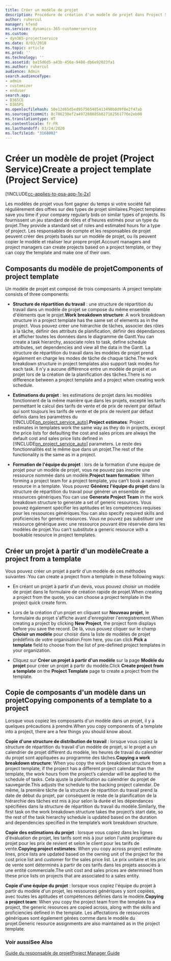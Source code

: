 ```yaml
---
title: Créer un modèle de projet
description: Procédure de création d'un modèle de projet dans Project Service
author: ruhercul
manager: kfend
ms.service: dynamics-365-customerservice
ms.custom:
- dyn365-projectservice
ms.date: 8/03/2018
ms.topic: article
ms.prod: ''
ms.technology: ''
ms.assetid: ba15d6d5-a43b-456a-9488-db6e92023fa1
ms.author: ruhercul
audience: Admin
search.audienceType:
- admin
- customizer
- enduser
search.app:
- D365CE
- D365PS
ms.openlocfilehash: 50e12d65d5ed957565485413490b8d9f0e2f47ab
ms.sourcegitcommit: 8c786230ef2a497280885b827162561776e2eb00
ms.translationtype: HT
ms.contentlocale: fr-FR
ms.lasthandoff: 03/24/2020
ms.locfileid: "3168002"
---
```

# <a name="create-a-project-template-project-service"></a><span data-ttu-id="71f97-103">Créer un modèle de projet (Project Service)</span><span class="sxs-lookup"><span data-stu-id="71f97-103">Create a project template (Project Service)</span></span>

[!INCLUDE[cc-applies-to-psa-app-1x-2x](../includes/cc-applies-to-psa-app-1x-2x.md)]

<span data-ttu-id="71f97-104">Les modèles de projet vous font gagner du temps si votre société fait régulièrement des offres sur des types de projet similaires.</span><span class="sxs-lookup"><span data-stu-id="71f97-104">Project templates save you time if your company regularly bids on similar types of projects.</span></span> <span data-ttu-id="71f97-105">Ils fournissent un jeu standard de rôles et d'heures estimés pour un type du projet.</span><span class="sxs-lookup"><span data-stu-id="71f97-105">They provide a standard set of roles and estimated hours for a type of project.</span></span> <span data-ttu-id="71f97-106">Les responsables de compte et les responsables de projet peuvent créer des projets basés sur un modèle de projet, ou ils peuvent copier le modèle et réaliser leur propre projet.</span><span class="sxs-lookup"><span data-stu-id="71f97-106">Account managers and project managers can create projects based on a project template, or they can copy the template and make one of their own.</span></span>  
  
## <a name="components-of-project-template"></a><span data-ttu-id="71f97-107">Composants du modèle de projet</span><span class="sxs-lookup"><span data-stu-id="71f97-107">Components of project template</span></span>
 <span data-ttu-id="71f97-108">Un modèle de projet est composé de trois composants :</span><span class="sxs-lookup"><span data-stu-id="71f97-108">A project template consists of three components:</span></span>  
  
- <span data-ttu-id="71f97-109">**Structure de répartition du travail** : une structure de répartition du travail dans un modèle de projet se compose du même ensemble d'éléments que le projet.</span><span class="sxs-lookup"><span data-stu-id="71f97-109">**Work breakdown structure**: A work breakdown structure in a project template has the same set of elements as in the project.</span></span> <span data-ttu-id="71f97-110">Vous pouvez créer une hiérarchie de tâches, associer des rôles à la tâche, définir des attributs de planification, définir des dépendances et afficher toutes les données dans le diagramme de Gantt.</span><span class="sxs-lookup"><span data-stu-id="71f97-110">You can create a task hierarchy, associate roles to task, define schedule attributes, set dependencies and view all the data in the Gantt.</span></span> <span data-ttu-id="71f97-111">La structure de répartition du travail dans les modèles de projet prend également en charge les modes de tâche de chaque tâche.</span><span class="sxs-lookup"><span data-stu-id="71f97-111">The work breakdown structure in project templates also support task modes for each task.</span></span> <span data-ttu-id="71f97-112">Il n'y a aucune différence entre un modèle de projet et un projet lors de la création de la planification des tâches.</span><span class="sxs-lookup"><span data-stu-id="71f97-112">There is no difference between a project template and a project when creating work schedule.</span></span>  
  
- <span data-ttu-id="71f97-113">**Estimations du projet** : les estimations de projet dans les modèles fonctionnent de la même manière que dans les projets, excepté les tarifs permettant le calcul des tarifs de vente et de prix de revient par défaut qui sont toujours les tarifs de vente et de prix de revient par défaut définis dans les paramètres du [!INCLUDE[pn_project_service_auto](../includes/pn-project-service-auto.md)].</span><span class="sxs-lookup"><span data-stu-id="71f97-113">**Project estimates**: Project estimates in templates work the same way as they do in projects, except the price lists for defaulting the cost and sales prices are always the default cost and sales price lists defined in [!INCLUDE[pn_project_service_auto](../includes/pn-project-service-auto.md)] parameters.</span></span> <span data-ttu-id="71f97-114">Le reste des fonctionnalités est le même que dans un projet.</span><span class="sxs-lookup"><span data-stu-id="71f97-114">The rest of the functionality is the same as in a project.</span></span>  
  
- <span data-ttu-id="71f97-115">**Formation de l'équipe du projet** : lors de la formation d'une équipe de projet pour un modèle de projet, vous ne pouvez pas inscrire une ressource nommée dans un modèle.</span><span class="sxs-lookup"><span data-stu-id="71f97-115">**Project team formation**: When forming a project team for a project template, you can’t book a named resource in a template.</span></span> <span data-ttu-id="71f97-116">Vous pouvez **Générez l'équipe du projet** dans la structure de répartition du travail pour générer un ensemble de ressources génériques.</span><span class="sxs-lookup"><span data-stu-id="71f97-116">You can use **Generate Project Team** in the work breakdown structure to generate a set of generic resources.</span></span> <span data-ttu-id="71f97-117">Vous pouvez également spécifier les aptitudes et les compétences requises pour les ressources génériques.</span><span class="sxs-lookup"><span data-stu-id="71f97-117">You can also specify required skills and proficiencies for generic resources.</span></span> <span data-ttu-id="71f97-118">Vous ne pouvez pas substituer une ressource générique avec une ressource pouvant être réservée dans les modèles de projet.</span><span class="sxs-lookup"><span data-stu-id="71f97-118">You can’t substitute a generic resource with a bookable resource in project templates.</span></span>  
  
## <a name="create-a-project-from-a-template"></a><span data-ttu-id="71f97-119">Créer un projet à partir d'un modèle</span><span class="sxs-lookup"><span data-stu-id="71f97-119">Create a project from a template</span></span>  
 <span data-ttu-id="71f97-120">Vous pouvez créer un projet à partir d'un modèle de ces méthodes suivantes :</span><span class="sxs-lookup"><span data-stu-id="71f97-120">You can create a project from a template in these following ways:</span></span>  
  
-   <span data-ttu-id="71f97-121">En créant un projet à partir d'un devis, vous pouvez choisir un modèle de projet dans le formulaire de création rapide de projet.</span><span class="sxs-lookup"><span data-stu-id="71f97-121">When creating a project from the quote, you can choose a project template in the project quick create form.</span></span>  
  
-   <span data-ttu-id="71f97-122">Lors de la création d'un projet en cliquant sur **Nouveau projet**, le formulaire du projet s'affiche avant d'enregistrer l'enregistrement.</span><span class="sxs-lookup"><span data-stu-id="71f97-122">When creating a project by clicking **New Project**, the project form displays before you save the record.</span></span> <span data-ttu-id="71f97-123">De là, vous pouvez cliquer sur le champ **Choisir un modèle** pour choisir dans la liste de modèles de projet prédéfinis de votre organisation.</span><span class="sxs-lookup"><span data-stu-id="71f97-123">From here, you can click **Pick a template** field to choose from the list of pre-defined project templates in your organization.</span></span>  
  
-   <span data-ttu-id="71f97-124">Cliquez sur **Créer un projet à partir d'un modèle** sur la page **Modèle du projet** pour créer un projet à partir du modèle.</span><span class="sxs-lookup"><span data-stu-id="71f97-124">Click **Create project from a template** on the **Project Template** page to create a project from the template.</span></span>  
  
## <a name="copying-components-of-a-template-to-a-project"></a><span data-ttu-id="71f97-125">Copie de composants d'un modèle dans un projet</span><span class="sxs-lookup"><span data-stu-id="71f97-125">Copying components of a template to a project</span></span>  
 <span data-ttu-id="71f97-126">Lorsque vous copiez les composants d'un modèle dans un projet, il y a quelques précautions à prendre.</span><span class="sxs-lookup"><span data-stu-id="71f97-126">When you copy components of a template into a project, there are a few things you should know about.</span></span>  
  
 <span data-ttu-id="71f97-127">**Copie d'une structure de distribution de travail** : lorsque vous copiez la structure de répartition du travail d'un modèle de projet, si le projet a un calendrier de projet différent du modèle, les heures de travail du calendrier du projet sont appliquées au programme des tâches.</span><span class="sxs-lookup"><span data-stu-id="71f97-127">**Copying a work breakdown structure**: When you copy the work breakdown structure from a project template, if the project has a different project calendar than the template, the work hours from the project’s calendar will be applied to the schedule of tasks.</span></span> <span data-ttu-id="71f97-128">Cela ajuste la planification au calendrier du projet de sauvegarde.</span><span class="sxs-lookup"><span data-stu-id="71f97-128">This adjusts the schedule to the backing project calendar.</span></span> <span data-ttu-id="71f97-129">De même, la première tâche de la structure de répartition du travail prend la date de début du projet, par conséquent le reste de la planification de la hiérarchie des tâches est mis à jour selon la durée et les dépendances spécifiées dans la structure de répartition du travail du modèle.</span><span class="sxs-lookup"><span data-stu-id="71f97-129">Similarly, the first task on the work breakdown structure takes the project’s start date, so the rest of the task hierarchy schedule is updated based on the duration and dependencies specified in the template’s work breakdown structure.</span></span>  
  
 <span data-ttu-id="71f97-130">**Copie des estimations du projet** : lorsque vous copiez dans les lignes d'évaluation de projet, les tarifs sont mis à jour selon l'unité propriétaire du projet pour les prix de revient et selon le client pour les tarifs de vente.</span><span class="sxs-lookup"><span data-stu-id="71f97-130">**Copying project estimates**: When you copy across project estimate lines, price lists are updated based on the owning unit of the project for the cost price list and customer for the sales price list.</span></span> <span data-ttu-id="71f97-131">Le prix unitaire et les prix de vente sont déterminés à partir de ces tarifs dans les projets associés à une entité commerciale.</span><span class="sxs-lookup"><span data-stu-id="71f97-131">The unit cost and sales prices are determined from these price lists on projects that are associated to a sales entity.</span></span>  
  
 <span data-ttu-id="71f97-132">**Copie d'une équipe du projet** : lorsque vous copiez l'équipe du projet à partir du modèle d'un projet, les ressources génériques y sont copiées, avec toutes les aptitudes et compétences définies dans le modèle.</span><span class="sxs-lookup"><span data-stu-id="71f97-132">**Copying a project team**: When you copy the project team from the template to a project, the generic resources are copied across, along with the skills and proficiencies defined in the template.</span></span> <span data-ttu-id="71f97-133">Les affectations de ressources génériques sont également gérées comme dans le modèle du projet.</span><span class="sxs-lookup"><span data-stu-id="71f97-133">Generic resource assignments are also maintained as in the project template.</span></span>  
  
### <a name="see-also"></a><span data-ttu-id="71f97-134">Voir aussi</span><span class="sxs-lookup"><span data-stu-id="71f97-134">See Also</span></span>  
 [<span data-ttu-id="71f97-135">Guide du responsable de projet</span><span class="sxs-lookup"><span data-stu-id="71f97-135">Project Manager Guide</span></span>](../project-service/project-manager-guide.md)
